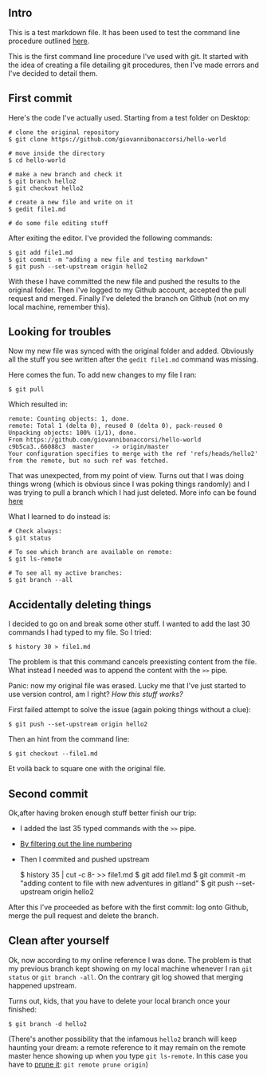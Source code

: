 ## Intro 
This is a test markdown file. It has been used to test the command line procedure outlined [here](https://guides.github.com/introduction/git-handbook/).

This is the first command line procedure I've used  with git. It started with the idea of creating a file detailing git procedures, then I've made errors and I've decided to detail them. 

## First commit
Here's the code I've actually used. Starting from a test folder on Desktop:

    # clone the original repository
    $ git clone https://github.com/giovannibonaccorsi/hello-world
    
    # move inside the directory
    $ cd hello-world
    
    # make a new branch and check it 
    $ git branch hello2
    $ git checkout hello2 

    # create a new file and write on it
    $ gedit file1.md
    
    # do some file editing stuff

After exiting the editor. I've provided the following commands: 

    $ git add file1.md
    $ git commit -m "adding a new file and testing markdown"
    $ git push --set-upstream origin hello2

With these I have committed the new file and pushed the results to the original folder. Then I've logged to my Github account, accepted the pull request and merged. Finally I've deleted the branch on Github (not on my local machine, remember this).

## Looking for troubles
Now my new file was synced with the original folder and added. Obviously all the stuff you see written after the `gedit file1.md` command was missing.

Here comes the fun. To add new changes to my file I ran:

    $ git pull

Which resulted in:

    remote: Counting objects: 1, done.
    remote: Total 1 (delta 0), reused 0 (delta 0), pack-reused 0
    Unpacking objects: 100% (1/1), done.
    From https://github.com/giovannibonaccorsi/hello-world
    c9b5ca3..66088c3  master     -> origin/master
    Your configuration specifies to merge with the ref 'refs/heads/hello2'
    from the remote, but no such ref was fetched.

That was unexpected, from my point of view. Turns out that I was doing things wrong (which is obvious since I was poking things randomly) and I was trying to pull a branch which I had just deleted. More info can be found [here](https://stackoverflow.com/questions/36984371/your-configuration-specifies-to-merge-with-the-branch-name-from-the-remote-bu) 

What I learned to do instead is:

    # Check always:
    $ git status
     
    # To see which branch are available on remote:
    $ git ls-remote
     
    # To see all my active branches:
    $ git branch --all
    
    
## Accidentally deleting things

I decided to go on and break some other stuff. I wanted to add the last 30 commands I had typed to my  file. So I tried:
    
    $ history 30 > file1.md

The problem is that this command cancels preexisting content from the file. What instead I needed was to append the content with the `>>` pipe. 

Panic: now my original file was erased. Lucky me that I've just started to use version control, am I right? *How this stuff works?* 

First failed attempt to solve the issue (again poking things without a clue):
    
    $ git push --set-upstream origin hello2
    
Then an hint from the command line:
    
    $ git checkout --file1.md

Et voilà back to square one with the original file.

## Second commit
Ok,after having broken enough stuff better finish our trip:

* I added the last 35 typed commands with the  `>>` pipe. 
* [By filtering out the line numbering](https://stackoverflow.com/questions/7110119/bash-history-without-line-numbers) 
* Then I commited and pushed upstream

  
    $ history 35 | cut -c 8- >> file1.md
    $ git add file1.md
    $ git commit -m "adding content to file with new adventures in gitland"
    $ git push --set-upstream origin hello2
    
After this I've proceeded as before with the first commit: log onto Github, merge the pull request and delete the branch.

## Clean after yourself
Ok, now according to my online reference I was done. The problem is that my previous branch kept showing on my local machine whenever I ran `git status` or `git branch -all`. On the contrary git log showed that merging happened upstream. 

Turns out, kids, that you have to delete your local branch once your finished:

    $ git branch -d hello2

(There's another possibility that the infamous `hello2` branch will keep haunting your dream: a remote reference to it may remain on the remote master hence showing up when you type `git ls-remote`. In this case you have to [prune it](https://stackoverflow.com/questions/5094293/git-remote-branch-deleted-but-still-appears-in-branch-a): `git remote prune origin`)

